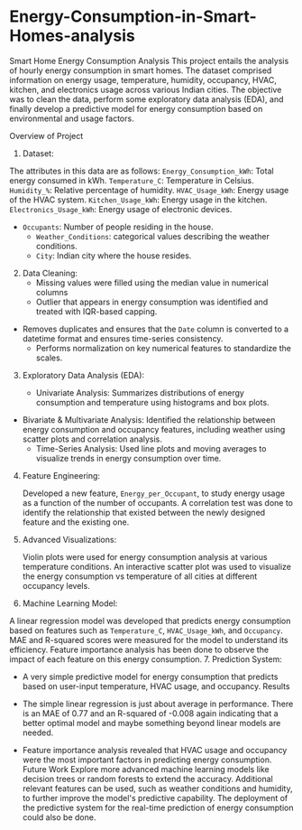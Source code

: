 # Energy-Consumption-in-Smart-Homes-analysis
 Smart Home Energy Consumption Analysis
This project entails the analysis of hourly energy consumption in smart homes. The dataset comprised information on energy usage, temperature, humidity, occupancy, HVAC, kitchen, and electronics usage across various Indian cities. The objective was to clean the data, perform some exploratory data analysis (EDA), and finally develop a predictive model for energy consumption based on environmental and usage factors.

 Overview of Project

1. Dataset:

The attributes in this data are as follows:
 `Energy_Consumption_kWh`: Total energy consumed in kWh.
 `Temperature_C`: Temperature in Celsius.
 `Humidity_%`: Relative percentage of humidity.
 `HVAC_Usage_kWh`: Energy usage of the HVAC system.
 `Kitchen_Usage_kWh`: Energy usage in the kitchen.
 `Electronics_Usage_kWh`: Energy usage of electronic devices.
- `Occupants`: Number of people residing in the house.
   - `Weather_Conditions`: categorical values describing the weather conditions.
   - `City`: Indian city where the house resides.
2. Data Cleaning:
   - Missing values were filled using the median value in numerical columns
   - Outlier that appears in energy consumption was identified and treated with IQR-based capping.
- Removes duplicates and ensures that the `Date` column is converted to a datetime format and ensures time-series consistency.
   - Performs normalization on key numerical features to standardize the scales.
3. Exploratory Data Analysis (EDA):

   - Univariate Analysis: Summarizes distributions of energy consumption and temperature using histograms and box plots.
- Bivariate & Multivariate Analysis: Identified the relationship between energy consumption and occupancy features, including weather using scatter plots and correlation analysis.
   - Time-Series Analysis: Used line plots and moving averages to visualize trends in energy consumption over time.
4. Feature Engineering:
 
   Developed a new feature, `Energy_per_Occupant`, to study energy usage as a function of the number of occupants.
A correlation test was done to identify the relationship that existed between the newly designed feature and the existing one.
5. Advanced Visualizations:
 
   Violin plots were used for energy consumption analysis at various temperature conditions.
   An interactive scatter plot was used to visualize the energy consumption vs temperature of all cities at different occupancy levels.
6. Machine Learning Model:

A linear regression model was developed that predicts energy consumption based on features such as `Temperature_C`, `HVAC_Usage_kWh`, and `Occupancy`. 
MAE and R-squared scores were measured for the model to understand its efficiency.
Feature importance analysis has been done to observe the impact of each feature on this energy consumption.
7. Prediction System:

- A very simple predictive model for energy consumption that predicts based on user-input temperature, HVAC usage, and occupancy.
 Results

- The simple linear regression is just about average in performance. There is an MAE of 0.77 and an R-squared of -0.008 again indicating that a better optimal model and maybe something beyond linear models are needed.
- Feature importance analysis revealed that HVAC usage and occupancy were the most important factors in predicting energy consumption.
 Future Work
Explore more advanced machine learning models like decision trees or random forests to extend the accuracy.
Additional relevant features can be used, such as weather conditions and humidity, to further improve the model's predictive capability.
The deployment of the predictive system for the real-time prediction of energy consumption could also be done.



